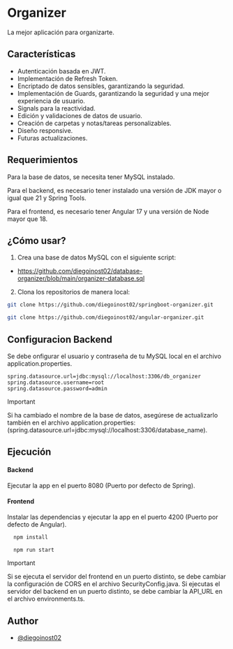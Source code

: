 # Organizer

La mejor aplicación para organizarte.

## Características

- Autenticación basada en JWT.
- Implementación de Refresh Token.
- Encriptado de datos sensibles, garantizando la seguridad.
- Implementación de Guards, garantizando la seguridad y una mejor experiencia de usuario.
- Signals para la reactividad.
- Edición y validaciones de datos de usuario.
- Creación de carpetas y notas/tareas personalizables.
- Diseño responsive.
- Futuras actualizaciones.

## Requerimientos

Para la base de datos, se necesita tener MySQL instalado.

Para el backend, es necesario tener instalado una versión de JDK mayor o igual que 21 y Spring Tools.

Para el frontend, es necesario tener Angular 17 y una versión de Node mayor que 18.

## ¿Cómo usar?

1. Crea una base de datos MySQL con el siguiente script:

- https://github.com/diegoinost02/database-organizer/blob/main/organizer-database.sql


2. Clona los repositorios de manera local:

```bash
git clone https://github.com/diegoinost02/springboot-organizer.git
```

```bash
git clone https://github.com/diegoinost02/angular-organizer.git
```

## Configuracion Backend

Se debe onfigurar el usuario y contraseña de tu MySQL local en el archivo application.properties.

```code
spring.datasource.url=jdbc:mysql://localhost:3306/db_organizer
spring.datasource.username=root
spring.datasource.password=admin
```
> [!IMPORTANT]  
> Si ha cambiado el nombre de la base de datos, asegúrese de actualizarlo también en el archivo application.properties: (spring.datasource.url=jdbc:mysql://localhost:3306/database_name).


## Ejecución

#### Backend
Ejecutar la app en el puerto 8080 (Puerto por defecto de Spring).

#### Frontend
Instalar las dependencias y ejecutar la app en el puerto 4200 (Puerto por defecto de Angular).

```bash
  npm install
```
```bash
  npm run start
```

> [!IMPORTANT]  
> Si se ejecuta el servidor del frontend en un puerto distinto, se debe cambiar la configuración de CORS en el archivo SecurityConfig.java. Si ejecutas el servidor del backend en un puerto distinto, se debe cambiar la API_URL en el archivo environments.ts.

## Author

- [@diegoinost02](https://github.com/diegoinost02)
